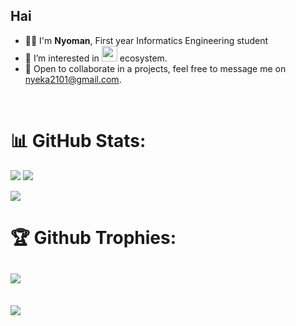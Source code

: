 <h2>Hai</h2>
<ul>
  <li>👨‍💻 I'm <b>Nyoman</b>, First year Informatics Engineering student </li>
  <li>🌱 I’m interested in <img src="https://www.freepnglogos.com/uploads/javascript-png/javascript-vector-logo-yellow-png-transparent-javascript-vector-12.png" width="25" /> ecosystem.</li>
  <li>💬 Open to collaborate in a projects, feel free to message me on <a href="mailto:nyeka2101@gmail.com" target="_blank">nyeka2101@gmail.com</a>.</li>
</ul>
<br/>

# 📊 GitHub Stats:

![](https://github-readme-stats.vercel.app/api?username=nyeka&theme=dark&hide_border=true&include_all_commits=true&count_private=true) ![](https://github-readme-streak-stats.herokuapp.com/?user=nyeka&theme=dark&hide_border=true)<br/>

![](https://github-readme-stats.vercel.app/api/top-langs/?username=nyeka&theme=dark&hide_border=true&layout=compact)
<br/>

# 🏆 Github Trophies:

![](https://github-profile-trophy.vercel.app/?username=nyeka&theme=radical&no-frame=false&no-bg=true&margin-w=4)
<br/>
---
<br/>
 <a href="https://visitcount.itsvg.in">
  <img src="https://visitcount.itsvg.in/api?id=nyeka&label=Profile%20Views&pretty=false" />
 </a>  



